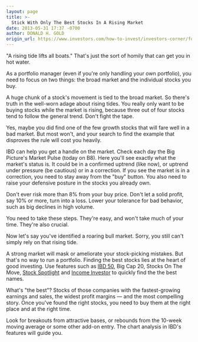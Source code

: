 ```yaml
---
layout: page
title: >-
  Stick With Only The Best Stocks In A Rising Market
date: 2013-05-31 17:37 -0700
author: DONALD H. GOLD
origin_url: https://www.investors.com/how-to-invest/investors-corner/follow-the-best-stocks-in-the-market
---
```





"A rising tide lifts all boats." That's just the sort of homily that can get you in hot water.


As a portfolio manager (even if you're only handling your own portfolio), you need to focus on two things: the broad market and the individual stocks you buy.


A huge chunk of a stock's movement is tied to the broad market. So there's truth in the well-worn adage about rising tides. You really only want to be buying stocks while the market is rising, because three out of four stocks tend to follow the general trend. Don't fight the tape.


Yes, maybe you did find one of the few growth stocks that will fare well in a bad market. But most won't, and your search to find the example that disproves the rule will cost you heavily.


IBD can help you get a handle on the market. Check each day the Big Picture's Market Pulse (today on B8). Here you'll see exactly what the market's status is. It could be in a confirmed uptrend (like now), or uptrend under pressure (be cautious) or in a correction. If you see the market is in a correction, you need to stay away from the "buy" button. You also need to raise your defensive posture in the stocks you already own.


Don't ever risk more than 8% from your buy price. Don't let a solid profit, say 10% or more, turn into a loss. Lower your tolerance for bad behavior, such as big declines in high volume.


You need to take these steps. They're easy, and won't take much of your time. They're also crucial.


Now let's say you've identified a roaring bull market. Sorry, you still can't simply rely on that rising tide.


A strong market will mask or ameliorate your stock-picking mistakes. But that's no way to run a portfolio. Finding the best stocks lies at the heart of good investing. Use features such as [IBD 50](http://research.investors.com/screen-center/?start=ibd), Big Cap 20, Stocks On The Move, [Stock Spotlight](http://news.investors.com/investing/stock-spotlight.htm) and [Income Investor](http://news.investors.com/investing/the-income-investor.htm) to quickly find the the best names.


What's "the best"? Stocks of those companies with the fastest-growing earnings and sales, the widest profit margins — and the most compelling story. Once you've found the right stocks, you need to buy them at the right place and at the right time.


Look for breakouts from attractive bases, or rebounds from the 10-week moving average or some other add-on entry. The chart analysis in IBD's features will guide you.




